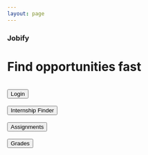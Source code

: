 ```yaml
---
layout: page
---
```


<link href="https://fonts.googleapis.com/css?family=Oxygen&display=swap" rel="stylesheet">
<link rel="stylesheet" type="text/css" href="{{ site.baseurl }}/assets/css/home.css">

<div class="container">
    <div class="landing-header">
        <h3 class="title"><strong>Jobify</strong></h3>
        <h1 class="subtitle">Find opportunities fast</h1>
    </div>
    <br>
    <button onclick="loginRedirect()">Login</button>
    <br><br>
    <button onclick="companyFindrRedirect()">Internship Finder</button>
    <br><br>
    <button onclick="assignmentsRedirect()">Assignments</button>
    <br><br>
    <button onclick="gradesRedirect()">Grades</button>
    <script src="{{ site.baseurl }}/assets/js/home.js">
</div>